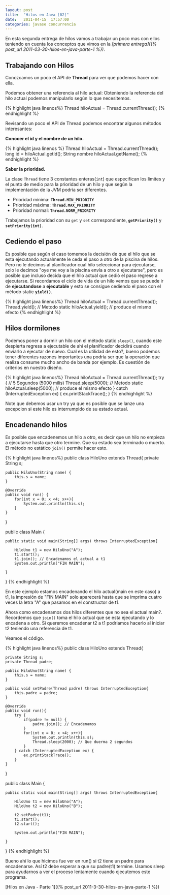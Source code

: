 ```yaml
---
layout: post
title:  "Hilos en Java [02]"
date:   2011-04-15  17:57:00
categories: javase concurrencia
---
```


En esta segunda entrega de hilos vamos a trabajar un poco mas con ellos teniendo en cuenta los conceptos que vimos en la _[primera entrega]({% post_url 2011-03-30-hilos-en-java-parte-1 %})_.

## Trabajando con Hilos
Conozcamos un poco el API de **Thread** para ver que podemos hacer con ella.

Podemos obtener una referencia al hilo actual:  Obteniendo la referencia del hilo actual podemos manipularlo según lo que necesitemos.

{% highlight java linenos%}
Thread hiloActual = Thread.currentThread();
{% endhighlight %}<br/>

Revisando un poco el API de Thread podemos encontrar algunos métodos interesantes:<br/>

**Conocer el id y el nombre de un hilo.**

{% highlight java linenos %}
Thread hiloActual = Thread.currentThread();
long id = hiloActual.getId();
String nombre hiloActual.getName();
{% endhighlight %}<br/>


**Saber la prioridad.**

La clase `Thread` tiene 3 constantes enteras(`int`) que especifican los limites y el punto de medio para la prioridad de un hilo y que según la implementación de la JVM podría ser diferentes.

*   Prioridad mínima: **`Thread.MIN_PRIORITY`**
*   Prioridad máxima: **`Thread.MAX_PRIORITY`**
*   Prioridad normal: **`Thread.NORM_PRIORITY`**

Trabajamos la prioridad con su `get` y `set` correspondiente, **`getPriority()`** y **`setPriority(int)`**.

## Cediendo el paso
Es posible que según el caso tomemos la decisión de que el hilo que se esta ejecutando actualmente le ceda el paso a otro de la piscina de hilos.
Pero no le decimos al planificador cual hilo seleccionar para ejecutarse, solo le decimos "oye me voy a la piscina envía a otro a ejecutarse", pero es
posible que incluso decida que el hilo actual que cedió el paso regrese a ejecutarse.  Si recordamos el ciclo de vida de un hilo vemos que se puede
ir de **ejecutandose** a **ejecutable** y esto se consigue cediendo el paso con el método static **`yield()`**.

{% highlight java linenos%}
Thread hiloActual = Thread.currentThread();
Thread.yield(); // Metodo static
hiloActual.yield(); // produce el mismo efecto
{% endhighlight %}<br/>


## Hilos dormilones
Podemos poner a dormir un hilo con el método static `sleep()`, cuando este despierta regresa a ejecutable de ahí el planificador decidirá cuando enviarlo
a ejecutar de nuevo. Cual es la utilidad de esto?, bueno podemos tener diferentes razones importantes una podría ser que la operación que realiza consume mucho
ancho de banda por ejemplo. Es cuestión de criterios en nuestro diseño.

{% highlight java linenos%}
Thread hiloActual = Thread.currentThread();
try {
  // 5 Segundos (5000 milis)
  Thread.sleep(5000); // Metodo static
  hiloActual.sleep(5000); // produce el mismo efecto
} catch (InterruptedException ex) {
  ex.printStackTrace();
}
{% endhighlight %}<br/>

Note que debemos usar un try ya que es posible que se lanze una excepcion si este hilo es interrumpido de su estado actual.

## Encadenando hilos
Es posible que encadenemos un hilo a otro, es decir que un hilo no empieza a ejecutarse hasta que otro termine. Que su estado sea terminado o muerto. El método no
estático `join()` permite hacer esto.

{% highlight java linenos%}
public class HiloUno extends Thread{
    private String s;

    public HiloUno(String name) {
        this.s = name;
    }

    @Override
    public void run() {
        for(int x = 0; x <4; x++){
            System.out.println(this.s);
        }
    }
}

public class Main {

    public static void main(String[] args) throws InterruptedException{

        HiloUno t1 = new HiloUno("A");
        t1.start();
        t1.join(); // Encadenamos el actual a t1
        System.out.println("FIN MAIN");

    }
}
{% endhighlight %}<br/>

En este ejemplo estamos encadenando el hilo actual(main en este caso) a t1, la impresión de "FIN MAIN" solo aparecerá hasta que se imprima cuatro veces la
letra "A" que pasamos en el constructor de t1.

Ahora como encadenamos dos hilos diferentes que no sea el actual main?. Recordemos que `join()` toma el hilo actual que se esta ejecutando y lo encadena a otro.
Si queremos encadenar t2 a t1 podriamos hacerlo al iniciar t2 teniendo una referencia de t1.

Veamos el código.

{% highlight java linenos%}
public class HiloUno extends Thread{

    private String s;
    private Thread padre;

    public HiloUno(String name) {
        this.s = name;
    }

    public void setPadre(Thread padre) throws InterruptedException{
        this.padre = padre;
    }

    @Override
    public void run(){
        try {
            if(padre != null) {
                padre.join(); // Encadenamos
            }
            for(int x = 0; x <4; x++){
                System.out.println(this.s);
                Thread.sleep(2000); // Que duerma 2 segundos
            }
        } catch (InterruptedException ex) {
            ex.printStackTrace();
        }
    }
}

public class Main {

    public static void main(String[] args) throws InterruptedException{

        HiloUno t1 = new HiloUno("A");
        HiloUno t2 = new HiloUno("B");

        t2.setPadre(t1);
        t1.start();
        t2.start();

        System.out.println("FIN MAIN");

    }
}
{% endhighlight %}<br/>

Bueno ahí lo que hicimos fue ver en run() si t2 tiene un padre para encadenarse. Así t2 debe esperar a que su padre(t1) termine. Usamos sleep para
ayudarnos a ver el proceso lentamente cuando ejecutemos este programa.

[Hilos en Java - Parte 1]({% post_url 2011-3-30-hilos-en-java-parte-1 %})
